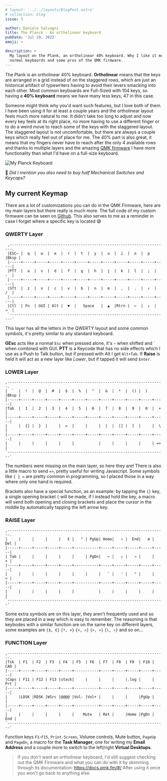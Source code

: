 ```yaml
---
# layout: '../../layouts/BlogPost.astro'
# collection: blog
issue: 5

author: Daniele Salvagni
title: The Planck - An ortholinear keyboard
pubDate: 'Jul 29, 2022'
emoji: ⌨️

description: >
  My layout on the Plank, an ortholinear 40% keyboard. Why I like it more than
  normal keybaords and some pros of the QMK firmware.
---
```


The Plank is an ortholinear 40% keyboard. **Ortholinear** means that the keys
are arranged in a grid instead of on the staggered rows, which are just an
historical artifact of typewriters having to avoid their levers smacking into
each other. Most common keyboards are Full-Sized with 104 keys, so having a
**40% keyboard** means we have many less keys, 47 in this case.

Someone might think why you'd want such features, but I love both of them. I
have been using it for at least a couple years and the ortholinear layout feels
much more natural to me. It didn't take too long to adjust and now every key
feels at its right place, no more having to use a different finger or to do a
weird move to reach some of the keys with the staggered layout. The staggered
layout is not uncomfortable, but there are always a couple keys which really
feel out of place for me. The 40% part is also great, it means that my fingers
never have to reach after the only 4 available rows and thanks to multiple
layers and the amazing [QMK firmware](https://qmk.fm/) I have more functionality
than what I'd have on a full-size keyboard.

![My Planck Keyboard](/img/blog/planck/my-planck.png)

💸 _Did I mention you also need to buy half Mechanical Switches and Keycaps?_

## My current Keymap

There are a lot of customizations you can do in the QMK Firmware, here are my
main layers but there really is much more. The full code of my custom firmware
can be seen on
[Github](https://github.com/daniele-salvagni/qmk_firmware/tree/master/keyboards/planck/keymaps/danck).
This also serves to me as a reminder in case I forget where a specific key is
located 😅

### QWERTY Layer

```
 ,-----------------------------------------------------------------------.
 |ESC~ |  q  |  w  |  e  |  r  |  t  |  y  |  u  |  i  |  o  |  p  |Bksp |
 |-----+-----+-----+-----+-----+-----+-----+-----+-----+-----+-----+-----|
 |PTT  |  a  |  s  |  d  |  f  |  g  |  h  |  j  |  k  |  l  |  ;  |  -  |
 |-----+-----+-----+-----+-----+-----+-----+-----+-----+-----+-----+-----|
 |Sft  |  z  |  x  |  c  |  v  |  b  |  n  |  m  |  ,  |  .  |  ↑  |  /  |
 |-----+-----+-----+-----+-----+-----+-----+-----+-----+-----+-----+-----|
 |Ctl  | Fn  | GUI | Alt |  ▼  |   Space   |  ▲  |Rtrn |  ←  |  ↓  |  →  |
 `-----------------------------------------------------------------------'
```

This layer has all the letters in the QWERTY layout and some common symbols,
it's pretty similar to any standard keyboard.

**GEsc** acts like a normal `Esc` when pressed alone, it's `~` when shifted and
`` ` `` when combined with GUI. **PTT** is a Keycode that has no side effects
which I use as a Push to Talk button, but if pressed with Alt I get `Alt+Tab`.
If **Raise** is held it will act as a new layer like _Lower_, but if tapped it
will send `Enter`.

### LOWER Layer

```
,----------------------------------------------------------------------.
|  `  |  !  |  @  |  #  |  $  |  %  |  ^  |  &  |  *  |  () |  )  |Bksp |
|-----+-----+-----+-----+-----+-----+-----+-----+-----+-----+-----+-----|
|Tab  |  1  |  2  |  3  |  4  |  5  |  6  |  7  |  8  |  9  |  0  |  +  |
|-----+-----+-----+-----+-----+-----+-----+-----+-----+-----+-----+-----|
|     |  {} |  }  |     |  =  |     |     |  |  |  [] |  ]  |     |  \  |
|-----+-----+-----+-----+-----+-----+-----+-----+-----+-----+-----+-----|
|     |     |     |     |     |           |     |     |     |     | =>  |
`-----------------------------------------------------------------------'
```

The numbers were missing on the main layer, so here they are! There is also a
little macro to send `=>`, pretty useful for writing Javascript. Some symbols
like `{ } =` are pretty common in programming, so I placed those in a way where
only one hand is required.

Brackets also have a special function, as an example: by tapping the `{}` key, a
single opening bracket `{` will be made, if I instead hold the key, a macro will
send both opening and closing brackets and place the cursor in the middle by
automatically tapping the left arrow key.

### RAISE Layer

```
,-----------------------------------------------------------------------.
|     |     |     |     |   € |   ° | PgUp| Home|   ↑ |  End|   ø | Del |
|-----+-----+-----+-----+-----+-----------+-----+-----+-----+-----+-----|
| Tab |     |     |     |     |     | PgDn|   ← |   ↓ |   → |     |   × |
|-----+-----+-----+-----+-----+-----------+-----+-----+-----+-----+-----|
|     |     |     |     |     |     |     |   ` |   ' |   " |     |   ÷ |
|-----+-----+-----+-----+-----+-----------+-----+-----+-----+-----+-----|
|     |     |     |     |     |           |     |     |     |     |     |
`----------------------------------------------------------------------'
```

Some extra symbols are on this layer, they aren't frequently used and so they
are placed in a way which is easy to remember. The reasoning is that keybodes
with a similar function are on the same key on different layers, some examples
are `{$, €}` `{*, ×}` `{<, «}` `{>, »}` `{\, ÷}` and so on...

### FUNCTION Layer

```
,-----------------------------------------------------------------------.
|Tsk  | F1  | F2  | F3  | F4  | F5  | F6  | F7  | F8  | F9  | F10 | CAD |
|-----+-----+-----+-----+-----+-----------+-----+-----+-----+-----+-----|
|Caps | F11 | F12 | F13 |stack|     |     |     |     |.log |     | Prt |
|-----+-----+-----+-----+-----+-----------+-----+-----+-----+-----+-----|
|     |LDSK |RDSK |WSrc |@@@@ |Vol- |Vol+ |     |     |     |PgUp |     |
|-----+-----+-----+-----+-----+-----------+-----+-----+-----+-----+-----|
|     |     |     |     |     |    Mute   | Ret |     |Home |PgDn | End |
`-----------------------------------------------------------------------'
```

Function keys `F1`-`F15`, `Print-Screen`, Volume controls, Mute button, `PageUp`
and `PageDn`, a macro for the **Task Manager**, one for writing my **Email
Address** and a couple more to switch to the left/right **Virtual Desktops**.

> If you don't want an ortholinear keyboard, I'd still suggest checking out the
> QMK Firmware and what you can do with it by skimming through its
> documentation: https://docs.qmk.fm/#/ After using it once you won't go back to
> anything else.

